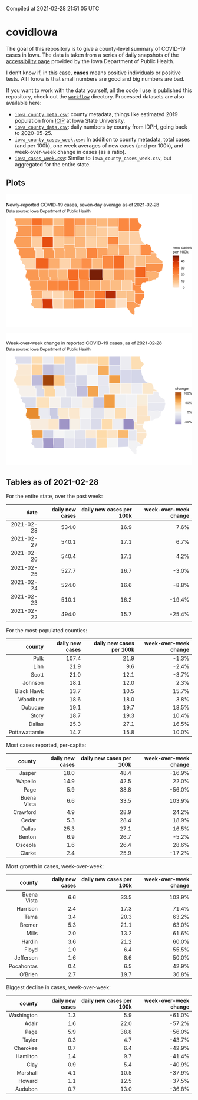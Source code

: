 Compiled at 2021-02-28 21:51:05 UTC

<!-- README.md is generated from README.Rmd. Please edit that file -->

# covidIowa

<!-- badges: start -->
<!-- badges: end -->

The goal of this repository is to give a county-level summary of
COVID-19 cases in Iowa. The data is taken from a series of daily
snapshots of the [accessibility
page](https://coronavirus.iowa.gov/pages/access) provided by the Iowa
Department of Public Health.

I don’t know if, in this case, **cases** means positive individuals or
positive tests. All I know is that small numbers are good and big
numbers are bad.

If you want to work with the data yourself, all the code I use is
published this repository, check out the [`workflow`](workflow)
directory. Processed datasets are also available here:

-   [`iowa_county_meta.csv`](https://github.com/ijlyttle/covidIowa/blob/master/workflow/data/99-publish/iowa_county_meta.csv):
    county metadata, things like estimated 2019 population from
    [ICIP](https://www.icip.iastate.edu/tables/population/counties-estimates)
    at Iowa State University.
-   [`iowa_county_data.csv`](https://github.com/ijlyttle/covidIowa/blob/master/workflow/data/99-publish/iowa_county_data.csv):
    daily numbers by county from IDPH, going back to 2020-05-25.
-   [`iowa_county_cases_week.csv`](https://github.com/ijlyttle/covidIowa/blob/master/workflow/data/99-publish/iowa_county_data.csv):
    In addition to county metadata, total cases (and per 100k), one week
    averages of new cases (and per 100k), and week-over-week change in
    cases (as a ratio).
-   [`iowa_cases_week.csv`](https://github.com/ijlyttle/covidIowa/blob/master/workflow/data/99-publish/iowa_county_data.csv):
    Similar to `iowa_county_cases_week.csv`, but aggregated for the
    entire state.

## Plots

![](workflow/data/99-publish/iowa_cases.png)

![](workflow/data/99-publish/iowa_change.png)

## Tables as of 2021-02-28

For the entire state, over the past week:

|       date | daily new cases | daily new cases per 100k | week-over-week change |
|-----------:|----------------:|-------------------------:|----------------------:|
| 2021-02-28 |           534.0 |                     16.9 |                  7.6% |
| 2021-02-27 |           540.1 |                     17.1 |                  6.7% |
| 2021-02-26 |           540.4 |                     17.1 |                  4.2% |
| 2021-02-25 |           527.7 |                     16.7 |                 -3.0% |
| 2021-02-24 |           524.0 |                     16.6 |                 -8.8% |
| 2021-02-23 |           510.1 |                     16.2 |                -19.4% |
| 2021-02-22 |           494.0 |                     15.7 |                -25.4% |

For the most-populated counties:

|        county | daily new cases | daily new cases per 100k | week-over-week change |
|--------------:|----------------:|-------------------------:|----------------------:|
|          Polk |           107.4 |                     21.9 |                 -1.3% |
|          Linn |            21.9 |                      9.6 |                 -2.4% |
|         Scott |            21.0 |                     12.1 |                 -3.7% |
|       Johnson |            18.1 |                     12.0 |                  2.3% |
|    Black Hawk |            13.7 |                     10.5 |                 15.7% |
|      Woodbury |            18.6 |                     18.0 |                  3.8% |
|       Dubuque |            19.1 |                     19.7 |                 18.5% |
|         Story |            18.7 |                     19.3 |                 10.4% |
|        Dallas |            25.3 |                     27.1 |                 16.5% |
| Pottawattamie |            14.7 |                     15.8 |                 10.0% |

Most cases reported, per-capita:

|      county | daily new cases | daily new cases per 100k | week-over-week change |
|------------:|----------------:|-------------------------:|----------------------:|
|      Jasper |            18.0 |                     48.4 |                -16.9% |
|     Wapello |            14.9 |                     42.5 |                 22.0% |
|        Page |             5.9 |                     38.8 |                -56.0% |
| Buena Vista |             6.6 |                     33.5 |                103.9% |
|    Crawford |             4.9 |                     28.9 |                 24.2% |
|       Cedar |             5.3 |                     28.4 |                 18.9% |
|      Dallas |            25.3 |                     27.1 |                 16.5% |
|      Benton |             6.9 |                     26.7 |                 -5.2% |
|     Osceola |             1.6 |                     26.4 |                 28.6% |
|      Clarke |             2.4 |                     25.9 |                -17.2% |

Most growth in cases, week-over-week:

|      county | daily new cases | daily new cases per 100k | week-over-week change |
|------------:|----------------:|-------------------------:|----------------------:|
| Buena Vista |             6.6 |                     33.5 |                103.9% |
|    Harrison |             2.4 |                     17.3 |                 71.4% |
|        Tama |             3.4 |                     20.3 |                 63.2% |
|      Bremer |             5.3 |                     21.1 |                 63.0% |
|       Mills |             2.0 |                     13.2 |                 61.6% |
|      Hardin |             3.6 |                     21.2 |                 60.0% |
|       Floyd |             1.0 |                      6.4 |                 55.5% |
|   Jefferson |             1.6 |                      8.6 |                 50.0% |
|  Pocahontas |             0.4 |                      6.5 |                 42.9% |
|     O’Brien |             2.7 |                     19.7 |                 36.8% |

Biggest decline in cases, week-over-week:

|     county | daily new cases | daily new cases per 100k | week-over-week change |
|-----------:|----------------:|-------------------------:|----------------------:|
| Washington |             1.3 |                      5.9 |                -61.0% |
|      Adair |             1.6 |                     22.0 |                -57.2% |
|       Page |             5.9 |                     38.8 |                -56.0% |
|     Taylor |             0.3 |                      4.7 |                -43.7% |
|   Cherokee |             0.7 |                      6.4 |                -42.9% |
|   Hamilton |             1.4 |                      9.7 |                -41.4% |
|       Clay |             0.9 |                      5.4 |                -40.9% |
|   Marshall |             4.1 |                     10.5 |                -37.9% |
|     Howard |             1.1 |                     12.5 |                -37.5% |
|    Audubon |             0.7 |                     13.0 |                -36.8% |

